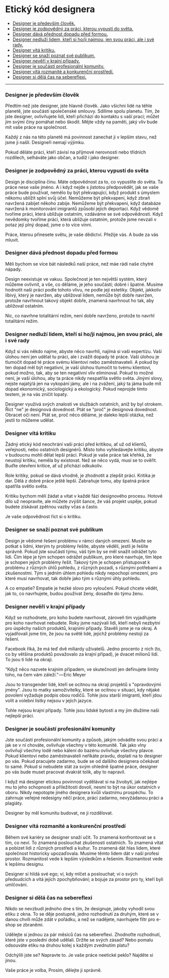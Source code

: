 # Etický kód designera


* [Designer je především člověk.](#designer-je-p%C5%99edev%C5%A1%C3%ADm-%C4%8Dlov%C4%9Bk)
* [Designer je zodpovědný za práci, kterou vypustí do světa.](#designer-je-zodpov%C4%9Bdn%C3%BD-za-pr%C3%A1ci-kterou-vypust%C3%AD-do-sv%C4%9Bta)
* [Designer dává přednost dopadu před formou.](#designer-d%C3%A1v%C3%A1-p%C5%99ednost-dopadu-p%C5%99ed-formou)
* [Designer nedluží lidem, kteří si ho/ji najmou, jen svou práci, ale i své rady.](#a-designer-owes-the-people-who-hire-them-not-just-their-labor-but-their-counsel)
* [Designer vítá kritiku.](#designer-d%C3%A1v%C3%A1-p%C5%99ednost-dopadu-p%C5%99ed-formou)
* [Designer se snaží poznat své publikum.](#designer-nedlu%C5%BE%C3%AD-lidem-kte%C5%99%C3%AD-si-hoji-najmou-jen-svou-pr%C3%A1ci-ale-i-sv%C3%A9-rady)
* [Designer nevěří v krajní případy.](#designer-nev%C4%9B%C5%99%C3%AD-v-krajn%C3%AD-p%C5%99%C3%ADpady)
* [Designer je součástí profesionální komunity.](#designer-je-sou%C4%8D%C3%A1st%C3%AD-profesion%C3%A1ln%C3%AD-komunity)
* [Designer vítá rozmanité a konkurenční prostředí.](#designer-v%C3%ADt%C3%A1-rozmanit%C3%A9-a-konkuren%C4%8Dn%C3%AD-prost%C5%99ed%C3%AD)
* [Designer si dělá čas na sebereflexi.](#designer-si-d%C4%9Bl%C3%A1-%C4%8Das-na-sebereflexi)


***



### Designer je především člověk

Předtím než jste designer, jste hlavně člověk. Jako všichni lidé na téhle planetě, jste součástí společenské smlouvy. Sdílíme spolu planetu. Tím, že jste designer, ovlivňujete lidi, kteří přichází do kontaktu s vaší prací; můžet jim svými činy pomáhat nebo škodit. Mějte vždy na paměti, jaký vliv bude mít vaše práce na společnost.

Každý z nás na této planetě má povinnost zanechat ji v lepším stavu, než jsme ji našli. Designeři nemají výjimku.

Pokud děláte práci, kteří závisí na příjmové nerovnosti nebo třídních rozdílech, selháváte jako občan, a tudíž i jako designer.


### Designer je zodpovědný za práci, kterou vypustí do světa

Design je disciplína činu. Máte odpovědnost za to, co vypustíte do světa. Ta práce nese vaše jméno. A i když nejde s jistotou předpovědět, jak se vaše práce bude používat, nemělo by být překvapující, když produkt s úmyslem někomu ublížit splní svůj účel. Nemůžeme být překvapeni, když zbraň navržená zabíjet někoho zabije. Nemůžeme být překvapeni, když databáze navržená k monitorování imigrantů způsobí jejich deportaci. Když vědomě tvoříme práci, která ubližuje ostatním, vzdáváme se své odpovědnosti. Když nevědomky tvoříme práci, která ubližuje ostatním, protože jsme nevzali v potaz její plný dopad, jsme o to více vinni.

Práce, kterou přinesete světu, je vaše dědictví. Přežije vás. A bude za vás mluvit.


### Designer dává přednost dopadu před formou

Měli bychom se více bát následků naší práce, než máe rádi naše chytré nápady.

Design neexistuje ve vakuu. Společnost je ten největší systém, který můžeme ovlivnit, a vše, co děláme, je jeho součástí; dobré i špatné. Musíme hodnotit naši práci podle tohoto vlivu, ne podle její estetiky. Objekt, jakkoliv líbivý, který je navržen, aby ubližoval lidem, nemůže být dobře navržen,  protože navrhnout takový objekt dobře, znamená navrhnout ho tak, aby ubližoval ostatním.

Nic, co navrhne totalitární režim, není dobře navrženo, protože to navrhl totalitární režim.


### Designer nedluží lidem, kteří si ho/ji najmou, jen svou práci, ale i své rady

Když si vás někdo najme, abyste něco navrhli, najímá si vaši expertízu. Vaší úlohou není jen udělat tu práci, ale i zvážit dopady té práce. Vaší úlohou je tlumočit dopad té práce svému klientovi nebo zaměstnavateli. A pokud by ten dopad měl být negativní, je vaší úlohou tlumočit to tvému klientovi, pokud možno, tak, aby se ten negativní vliv eliminoval. Pokud to možné není, je vaší úlohou, aby ta práce nikdy nespatřila světlo světa. Jinými slovy, nejste najatý/á jen na vykopání jámy, ale i na zvážení, jaký ta jáma bude mít dopad ekonomický, sociologický a ekologický. Pokud neprojde tímto testem, je na vás zničit lopaty.

Designer využívá svých znalosti ve službách ostatních, aniž by byl otrokem. Říct "ne" je designová dovednost. Ptát se "proč" je designová dovednost. Obracet oči není. Ptát se, proč něco děláme, je daleko lepší otázka, než jestli to můžeme udělat.


### Designer vítá kritiku

Žádný etický kód neochrání vaši práci před kritikou, ať už od klientů, veřejnosti, nebo ostatních designérů. Místo toho vyhledávejte kritiku, abyste v budoucnu mohli dělat lepší práci. Pokud je vaše práce tak křehká, že neustojí kritiku, neměla by existovat. Než se něco vydá, musí se to ověřit. Buďte otevřeni kritice, ať už přichází odkukoliv.

Role kritiky, pokud se dává vhodně, je zhodnotit a zlepšit práci. Kritika je dar. Dělá z dobré práce ještě lepší. Zabraňuje tomu, aby špatná práce spatřila světlo světa.

Kritiku bychom měli žádat a vítat v každé fázi designového procesu. Hotové dílo už neopravíte, ale můžete zvýšit šance, že váš projekt uspěje, pokud budete získávat zpětnou vazby včas a často.

Je vaše odpovědnost říct si o kritiku.


### Designer se snaží poznat své publikum

Design je vědomé řešení problému v rámci daných omezení. Musíte se potkat s lidmi, kterým ty problémy řešíte, abyste věděli, jestli je řešíte správně. Pokud jste součástí týmu, váš tým by se měl snažit odrážet tyto lidi. Čím lépe je tým schopen odrážet publikum, pro které navrhuje, tím lépe je schopen jejich problémy řešit. Takový tým je schopen přístupovat k problému z různých úhlů pohledu, z různých pozadí, s různými potřebami a zkušenostmi. Tým s jedním úhlem pohledu nikdy nepochopí omezení, pro které musí navrhovat, tak dobře jako tým s různými úhly pohledu.

A co empatie? Empatie je hezké slovo pro vyloučení. Pokud chcete vědět, jak to, co navrhujete, budou používat ženy, dosaďte do týmu ženu.


### Designer nevěří v krajní případy

Když se rozhodnete, pro koho budete navrhovat, zároveň tím vyjadřujete pro koho navrhovat nebudete. Roky jsme nazývali lidi, kteří nebyli nezbytní pro úspěchy našich produktů, krajními případy. Stavěli jsme je na okraj. A vyjadřovali jsme tím, že jsou na světě lidé, jejichž problémy nestojí za řešení.

Facebook říká, že má teď dvě miliardy uživatelů. Jedno procento z nich (to, co by většina produktů považovalo za krajní případ), je dvacet milionů lidí. To jsou ti lidé na okraji.

“Když něco nazvete krajním případem, ve skutečnosti jen definujete limity toho, na čem vám záleží.” — Eric Meyer

Jsou to transgender lidé, kteří se ocitnou na okraji projektů s "opravdovými jmény". Jsou to matky samoživitelky, které se ocitnou v situaci, kdy nějaké povolení vyžaduje podpis obou rodičů. Tohle jsou starší imigranti, kteří jdou volit a volební lístky nejsou v jejich jazyce.

Tohle nejsou krajní případy. Tohle jsou lidské bytosti a my jim dlužíme naši nejlepší práci.

### Designer je součástí profesionální komunity

Jste součástí profesionální komunity a způsob, jakým odvádíte svou práci a jak se v ní chováte, ovlivňuje všechny v této komunitě. Tak jako vlny ovlivňují všechny lodě nebo kálení do bazénu ovlivňuje všechny plavce. Pokud klientovi nebo zaměstnavateli neříkáte pravdu, doplatí na to designer po vás. Pokud pracujete zadarmo, bude se od dalšího designera očekávat to samé. Pokud si nebudete stát za svým ohledně špatné práce, designer po vás bude muset pracovat dvakrát tolik, aby to napravil.

I když má designer etickou povinnost vydělávat si na živobytí, jak nejlépe mu to jeho schopnosti a přiležitosti dovolí, nesmí to být na úkor ostatních v oboru. Nikdy nepotopte jiného designera kvůli vlastnímu prospěchu. To zahrnuje veřejné redesigny něčí práce, práci zadarmo, nevyžádanou práci a plagiáty.

Designer by měl komunitu budovat, ne ji rozdělovat.


### Designer vítá rozmanité a konkurenční prostředí

Během své kariéry se designer snaží učit. To znamená konfrontovat se s tím, co neví. To znamená poslouchat zkušenosti ostatních. To znamená vítat a pobízet lidi z různých prostředí a kultur. To znamená dát hlas lidem, které společnost historicky upozaďovala. Musíme těmto lidem dát v naší profesi prostor. Rozmanitost vede k lepším výsledkům a řešením. Rozmanitost vede k lepšímu designu.

Designer si hlídá své ego; ví, kdy mlčet a poslouchat; ví o svých předsudcích a vítá jejich zpochybňování; a bojuje za prostor pro ty, kteří byli umlčováni.


### Designer si dělá čas na sebereflexi

Nikdo se nevzbudí jednoho dne s tím, že designuje, jakoby vyhodil svou etiku z okna. To se děje postupně, jedno rozhodnutí za druhým, které se v danou chvíli může zdát v pořádku, a než se nadějete, navrhujete filtr pro e-shop se zbraněmi. 

Udělejte si jednou za pár měsíců čas na sebereflexi. Zhodnoťte rozhodnutí, které jste v poslední době udělali. Držíte se svých zásad? Nebo pomalu odsouváte etiku na druhou kolej s každým zvednutím platu?

Odchýlili jste se? Napravte to. Je vaše práce neetické peklo? Najděte si jinou.

Vaše práce je volba, Prosím, dělejte ji správně.
